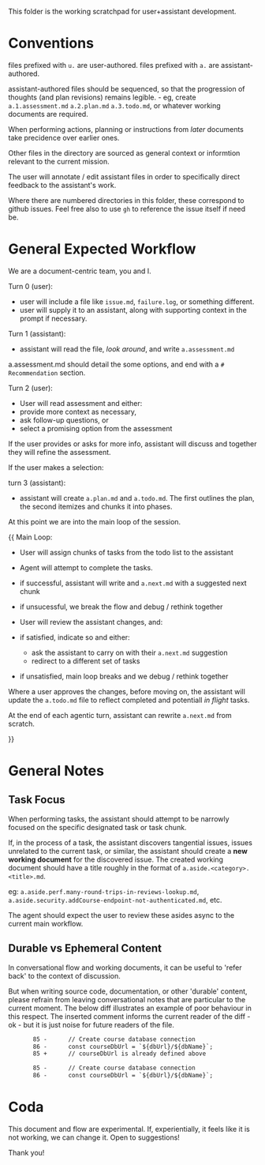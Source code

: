 This folder is the working scratchpad for user+assistant development.

# Conventions

files prefixed with `u.` are user-authored.
files prefixed with `a.` are assistant-authored.

assistant-authored files should be sequenced, so that the progression of thoughts (and plan revisions) remains legible. - eg, create `a.1.assessment.md` `a.2.plan.md` `a.3.todo.md`, or whatever working documents are required.

When performing actions, planning or instructions from *later* documents take precidence over earlier ones.

Other files in the directory are sourced as general context or informtion relevant to the current mission.

The user will annotate / edit assistant files in order to specifically direct feedback to the assistant's work.

Where there are numbered directories in this folder, these correspond to github issues. Feel free also to use `gh` to reference the issue itself if need be.

# General Expected Workflow

We are a document-centric team, you and I.

Turn 0 (user):
- user will include a file like `issue.md`, `failure.log`, or something different.
- user will supply it to an assistant, along with supporting context in the prompt if necessary.

Turn 1 (assistant):
- assistant will read the file, *look around*, and write `a.assessment.md`

a.assessment.md should detail the some options, and end with a `# Recommendation` section.

Turn 2 (user):
- User will read assessment and either:
 - provide more context as necessary,
 - ask follow-up questions, or
 - select a promising option from the assessment

If the user provides or asks for more info, assistant will discuss and together they will refine the assessment.


If the user makes a selection:

turn 3 (assistant):
- assistant will create `a.plan.md` and `a.todo.md`. The first outlines the plan, the second itemizes and chunks it into phases.


At this point we are into the main loop of the session.

{{
Main Loop:

- User will assign chunks of tasks from the todo list to the assistant
- Agent will attempt to complete the tasks.
 - if successful, assistant will write and `a.next.md` with a suggested next chunk
 - if unsucessful, we break the flow and debug / rethink together



- User will review the assistant changes, and:
 - if satisfied, indicate so and either:
   - ask the assistant to carry on with their `a.next.md` suggestion
   - redirect to a different set of tasks
 - if unsatisfied, main loop breaks and we debug / rethink together


Where a user approves the changes, before moving on, the assistant will update the `a.todo.md` file to reflect completed and potentiall *in flight* tasks.

At the end of each agentic turn, assistant can rewrite `a.next.md` from scratch.

}}

# General Notes

## Task Focus

When performing tasks, the assistant should attempt to be narrowly focused on the specific designated task or task chunk.

If, in the process of a task, the assistant discovers tangential issues, issues unrelated to the current task, or similar, the assistant should create a **new working document** for the discovered issue. The created working document should have a title roughly in the format of `a.aside.<category>.<title>.md`.

eg: `a.aside.perf.many-round-trips-in-reviews-lookup.md`, `a.aside.security.addCourse-endpoint-not-authenticated.md`, etc.

The agent should expect the user to review these asides async to the current main workflow.

## Durable vs Ephemeral Content

In conversational flow and working documents, it can be useful to 'refer back' to the context of discussion.

But when writing source code, documentation, or other 'durable' content, please refrain from leaving conversational notes that are particular to the current moment. The below diff illustrates an example of poor behaviour in this respect. The inserted comment informs the current reader of the diff - ok - but it is just noise for future readers of the file.

```diff - poor example
       85 -      // Create course database connection
       86 -      const courseDbUrl = `${dbUrl}/${dbName}`;
       85 +      // courseDbUrl is already defined above
```

```diff - preferred
       85 -      // Create course database connection
       86 -      const courseDbUrl = `${dbUrl}/${dbName}`;
```

# Coda

This document and flow are experimental. If, experientially, it feels like it is not working, we can change it. Open to suggestions!

Thank you!
